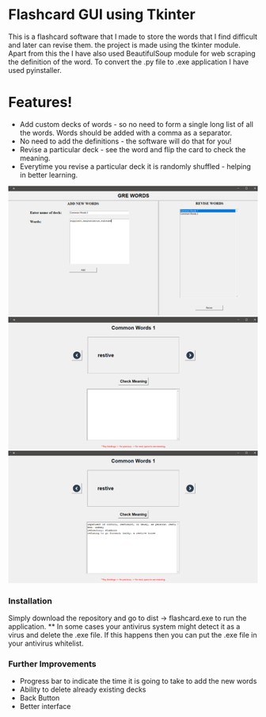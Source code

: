 # Flashcard GUI using Tkinter

This is a flashcard software that I made to store the words that I find difficult and later can revise them. the project is made using the tkinter module. Apart from this the I have also used BeautifulSoup module for web scraping the definition of the word. To convert the .py file to .exe application I have used pyinstaller.


# Features!

  - Add custom decks of words - so no need to form a single long list of all the words. Words should be added with a comma as a separator.
  - No need to add the definitions - the software will do that for you!
  - Revise a particular deck - see the word and flip the card to check the meaning.
  - Everytime you revise a particular deck it is randomly shuffled - helping in better learning.

<img src="screenshots/home_screen.PNG">
<img src="screenshots/revision_screen.PNG">
<img src="screenshots/revision_screen%202.PNG">

### Installation

Simply download the repository and go to dist -> flashcard.exe to run the application.
** In some cases your antivirus system might detect it as a virus and delete the .exe file. If this happens then you can put the .exe file in your antivirus whitelist.


### Further Improvements

- Progress bar to indicate the time it is going to take to add the new words
- Ability to delete already existing decks
- Back Button
- Better interface
